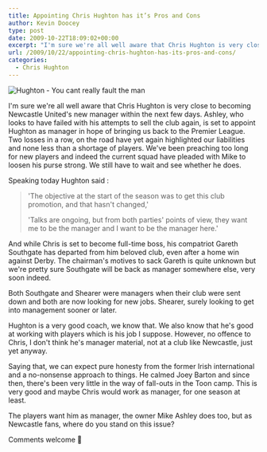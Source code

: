 ```yaml
---
title: Appointing Chris Hughton has it’s Pros and Cons
author: Kevin Doocey
type: post
date: 2009-10-22T18:09:02+00:00
excerpt: "I'm sure we're all well aware that Chris Hughton is very close to becoming Newcastle United's.."
url: /2009/10/22/appointing-chris-hughton-has-its-pros-and-cons/
categories:
  - Chris Hughton
---
```


![Hughton - You cant really fault the man](https://static.guim.co.uk/sys-images/Football/Pix/pictures/2009/9/15/1253008257061/Chris-Hughton-Newcastles--001.jpg)

I'm sure we're all well aware that Chris Hughton is very close to becoming Newcastle United's new manager within the next few days. Ashley, who looks to have failed with his attempts to sell the club again, is set to appoint Hughton as manager in hope of bringing us back to the Premier League. Two losses in a row, on the road have yet again highlighted our liabilities and none less than a shortage of players. We've been preaching too long for new players and indeed the current squad have pleaded with Mike to loosen his purse strong. We still have to wait and see whether he does.

Speaking today Hughton said :

> 'The objective at the start of the season was to get this club promotion, and that hasn't changed,'
>
> 'Talks are ongoing, but from both parties' points of view, they want me to be the manager and I want to be the manager here.'

And while Chris is set to become full-time boss, his compatriot Gareth Southgate has departed from him beloved club, even after a home win against Derby. The chairman's motives to sack Gareth is quite unknown but we're pretty sure Southgate will be back as manager somewhere else, very soon indeed.

Both Southgate and Shearer were managers when their club were sent down and both are now looking for new jobs. Shearer, surely looking to get into management sooner or later.

Hughton is a very good coach, we know that. We also know that he's good at working with players which is his job I suppose. However, no offence to Chris, I don't think he's manager material, not at a club like Newcastle, just yet anyway.

Saying that, we can expect pure honesty from the former Irish international and a no-nonsense approach to things. He calmed Joey Barton and since then, there's been very little in the way of fall-outs in the Toon camp. This is very good and maybe Chris would work as manager, for one season at least.

The players want him as manager, the owner Mike Ashley does too, but as Newcastle fans, where do you stand on this issue?

Comments welcome 🙂
